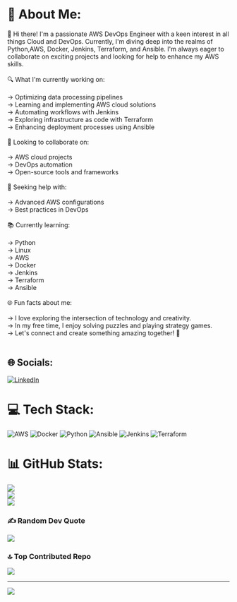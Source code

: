 # 💫 About Me:
👋 Hi there! I'm a passionate AWS DevOps Engineer with a keen interest in all things Cloud and DevOps. Currently, I'm diving deep into the realms of Python,AWS, Docker, Jenkins, Terraform, and Ansible. I'm always eager to collaborate on exciting projects and looking for help to enhance my AWS skills.<br><br>🔍 What I'm currently working on:<br><br>         -> Optimizing data processing pipelines<br>         -> Learning and implementing AWS cloud solutions<br>         -> Automating workflows with Jenkins<br>         -> Exploring infrastructure as code with Terraform<br>         -> Enhancing deployment processes using Ansible<br><br>🌟 Looking to collaborate on:<br><br>       -> AWS cloud projects<br>       -> DevOps automation<br>       -> Open-source tools and frameworks<br><br>🤝 Seeking help with:<br><br>     -> Advanced AWS configurations<br>     -> Best practices in DevOps<br><br>📚 Currently learning:<br><br>       -> Python<br>       -> Linux<br>       -> AWS<br>       -> Docker<br>       -> Jenkins<br>       -> Terraform<br>       -> Ansible<br><br>🌐 Fun facts about me:<br><br>      -> I love exploring the intersection of technology and creativity.<br>      -> In my free time, I enjoy solving puzzles and playing strategy games.<br>      -> Let's connect and create something amazing together! 🚀<br><br>


## 🌐 Socials:
[![LinkedIn](https://img.shields.io/badge/LinkedIn-%230077B5.svg?logo=linkedin&logoColor=white)](https://linkedin.com/in/vaitheeswari-c) 

# 💻 Tech Stack:
![AWS](https://img.shields.io/badge/AWS-%23FF9900.svg?style=for-the-badge&logo=amazon-aws&logoColor=white) ![Docker](https://img.shields.io/badge/docker-%230db7ed.svg?style=for-the-badge&logo=docker&logoColor=white) ![Python](https://img.shields.io/badge/python-3670A0?style=for-the-badge&logo=python&logoColor=ffdd54) ![Ansible](https://img.shields.io/badge/ansible-%231A1918.svg?style=for-the-badge&logo=ansible&logoColor=white) ![Jenkins](https://img.shields.io/badge/jenkins-%232C5263.svg?style=for-the-badge&logo=jenkins&logoColor=white) ![Terraform](https://img.shields.io/badge/terraform-%235835CC.svg?style=for-the-badge&logo=terraform&logoColor=white)
# 📊 GitHub Stats:
![](https://github-readme-stats.vercel.app/api?username=Vaitheeswari05&theme=dark&hide_border=false&include_all_commits=true&count_private=true)<br/>
![](https://github-readme-streak-stats.herokuapp.com/?user=Vaitheeswari05&theme=dark&hide_border=false)<br/>
![](https://github-readme-stats.vercel.app/api/top-langs/?username=Vaitheeswari05&theme=dark&hide_border=false&include_all_commits=true&count_private=true&layout=compact)

### ✍️ Random Dev Quote
![](https://quotes-github-readme.vercel.app/api?type=horizontal&theme=radical)

### 🔝 Top Contributed Repo
![](https://github-contributor-stats.vercel.app/api?username=Vaitheeswari05&limit=5&theme=dark&combine_all_yearly_contributions=true)

---
[![](https://visitcount.itsvg.in/api?id=Vaitheeswari05&icon=0&color=0)](https://visitcount.itsvg.in)

<!-- Proudly created with GPRM ( https://gprm.itsvg.in ) -->
